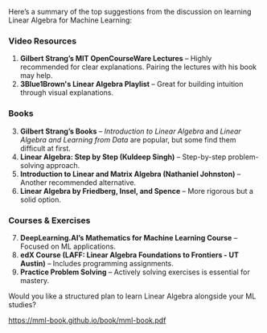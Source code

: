 Here’s a summary of the top suggestions from the discussion on learning Linear Algebra for Machine Learning:

### **Video Resources**

1. **Gilbert Strang’s MIT OpenCourseWare Lectures** – Highly recommended for clear explanations. Pairing the lectures with his book may help.
2. **3Blue1Brown's Linear Algebra Playlist** – Great for building intuition through visual explanations.

### **Books**

3. **Gilbert Strang’s Books** – _Introduction to Linear Algebra_ and _Linear Algebra and Learning from Data_ are popular, but some find them difficult at first.
4. **Linear Algebra: Step by Step (Kuldeep Singh)** – Step-by-step problem-solving approach.
5. **Introduction to Linear and Matrix Algebra (Nathaniel Johnston)** – Another recommended alternative.
6. **Linear Algebra by Friedberg, Insel, and Spence** – More rigorous but a solid option.

### **Courses & Exercises**

7. **DeepLearning.AI’s Mathematics for Machine Learning Course** – Focused on ML applications.
8. **edX Course (LAFF: Linear Algebra Foundations to Frontiers - UT Austin)** – Includes programming assignments.
9. **Practice Problem Solving** – Actively solving exercises is essential for mastery.

Would you like a structured plan to learn Linear Algebra alongside your ML studies?  

https://mml-book.github.io/book/mml-book.pdf 
